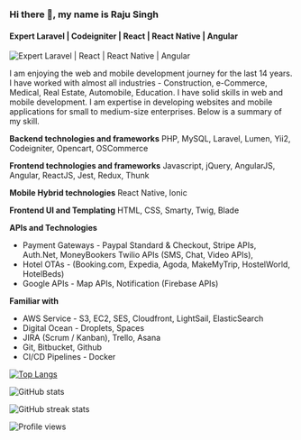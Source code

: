 ### Hi there 👋, my name is Raju Singh
#### Expert Laravel | Codeigniter | React | React Native | Angular
![Expert Laravel | React | React Native | Angular](https://www.codoffer.com/images/main-banner/mobile-development.jpg)

I am enjoying the web and mobile development journey for the last 14 years. I have worked with almost all industries - Construction, e-Commerce, Medical, Real Estate, Automobile, Education. I have solid skills in web and mobile development. I am expertise in developing websites and mobile applications for small to medium-size enterprises. Below is a summary of my skill.

**Backend technologies and frameworks**
PHP, MySQL, Laravel, Lumen, Yii2, Codeigniter, Opencart, OSCommerce

**Frontend technologies and frameworks​**
Javascript, jQuery, AngularJS, Angular, ReactJS, Jest, Redux, Thunk

**Mobile Hybrid technologies​**
React Native, Ionic

**Frontend UI and Templating​**
HTML, CSS, Smarty, Twig, Blade

**APIs and Technologies**
- Payment Gateways - Paypal Standard & Checkout, Stripe APIs, Auth.Net, MoneyBookers
Twilio APIs (SMS, Chat, Video APIs),
- Hotel OTAs - (Booking.com, Expedia, Agoda, MakeMyTrip, HostelWorld, HotelBeds)
- Google APIs - Map APIs, Notification (Firebase APIs)

**Familiar with**
- AWS Service - S3, EC2, SES, Cloudfront, LightSail, ElasticSearch
- Digital Ocean - Droplets, Spaces
- JIRA (Scrum / Kanban), Trello, Asana
- Git, Bitbucket, Github
- CI/CD Pipelines - Docker


[![Top Langs](https://github-readme-stats.vercel.app/api/top-langs/?username=rajurajpurohit)](https://github.com/anuraghazra/github-readme-stats)

![GitHub stats](https://github-readme-stats.vercel.app/api?username=rajurajpurohit&show_icons=true)  

![GitHub streak stats](https://github-readme-streak-stats.herokuapp.com/?user=rajurajpurohit)  

![Profile views](https://gpvc.arturio.dev/rajurajpurohit)  
